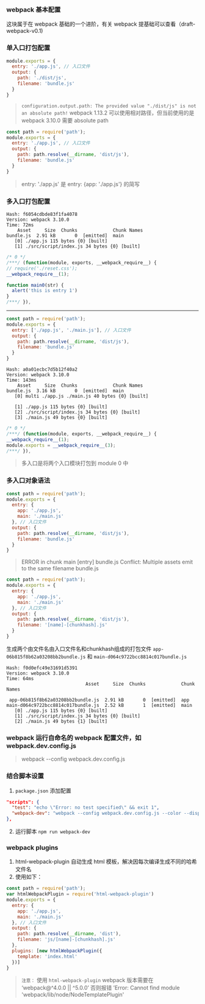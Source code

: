 
### webpack 基本配置
这块属于在 webpack 基础的一个进阶，有关 webpack 提基础可以查看（draft-webpack-v0.1)

### 单入口打包配置
```javascript
module.exports = {
  entry: './app.js', // 入口文件
  output: {
    path: './dist/js',
    filename: 'bundle.js'
  }
}
```
> `configuration.output.path: The provided value "./dist/js" is not an absolute path!`
webpack 1.13.2 可以使用相对路径，但当前使用的是 webpack 3.10.0 需要 absolute path

```javascript
const path = require('path');
module.exports = {
  entry: './app.js', // 入口文件
  output: {
    path: path.resolve(__dirname, 'dist/js'),
    filename: 'bundle.js'
  }
}
```
> entry: './app.js' 是 entry: {app: './app.js'} 的简写

### 多入口打包配置

```
Hash: f6054cdbde83f1fa4078
Version: webpack 3.10.0
Time: 72ms
    Asset     Size  Chunks             Chunk Names
bundle.js  2.91 kB       0  [emitted]  main
   [0] ./app.js 115 bytes {0} [built]
   [1] ./src/script/index.js 34 bytes {0} [built]
```
```javascript
/* 0 */
/***/ (function(module, exports, __webpack_require__) {
// require('./reset.css');
__webpack_require__(1);

function main0(str) {
  alert('this is entry 1')
}
/***/ }),
```
---
```javascript
const path = require('path');
module.exports = {
  entry: ['./app.js', './main.js'], // 入口文件
  output: {
    path: path.resolve(__dirname, 'dist/js'),
    filename: 'bundle.js'
  }
}
```

```
Hash: a0a01ecbc7d5b12f40a2
Version: webpack 3.10.0
Time: 143ms
    Asset     Size  Chunks             Chunk Names
bundle.js  3.16 kB       0  [emitted]  main
   [0] multi ./app.js ./main.js 40 bytes {0} [built]

   [1] ./app.js 115 bytes {0} [built]
   [2] ./src/script/index.js 34 bytes {0} [built]
   [3] ./main.js 49 bytes {0} [built]
```
```javascript
/* 0 */
/***/ (function(module, exports, __webpack_require__) {
__webpack_require__(1);
module.exports = __webpack_require__(3);
/***/ }),
```
> 多入口是将两个入口模块打包到 module 0 中

### 多入口对象语法
```javascript
const path = require('path');
module.exports = {
  entry: {
    app: './app.js',
    main: './main.js'
  }, // 入口文件
  output: {
    path: path.resolve(__dirname, 'dist/js'),
    filename: 'bundle.js'
  }
}
```
> ERROR in chunk main [entry]
bundle.js
Conflict: Multiple assets emit to the same filename bundle.js

```javascript
const path = require('path');
module.exports = {
  entry: {
    app: './app.js',
    main: './main.js'
  }, // 入口文件
  output: {
    path: path.resolve(__dirname, 'dist/js'),
    filename: '[name]-[chunkhash].js'
  }
}
```
生成两个由文件名由入口文件名和chunkhash组成的打包文件 `app-06b815f8b62a03208bb2bundle.js` 和 `main-d064c9722bcc8814c017bundle.js `
```
Hash: f0d0efc49e31691d5391
Version: webpack 3.10.0
Time: 64ms
                             Asset     Size  Chunks             Chunk Names

 app-06b815f8b62a03208bb2bundle.js  2.91 kB       0  [emitted]  app
main-d064c9722bcc8814c017bundle.js  2.52 kB       1  [emitted]  main
   [0] ./app.js 115 bytes {0} [built]
   [1] ./src/script/index.js 34 bytes {0} [built]
   [2] ./main.js 49 bytes {1} [built]
```

### webpack 运行自命名的 webpack 配置文件，如 webpack.dev.config.js
>  webpack --config webpack.dev.config.js

### 结合脚本设置
1. `package.json` 添加配置
```json
"scripts": {
  "test": "echo \"Error: no test specified\" && exit 1",
  "webpack-dev": "webpack --config webpack.dev.config.js --color --display-reasons --display-modules --watch --progress"
},
```
2. 运行脚本
`npm run webpack-dev`

### webpack plugins
1.  html-webpack-plugin 自动生成 html 模板，解决因每次编译生成不同的哈希文件名
2.  使用如下：
```javascript
const path = require('path');
var htmlWebpackPlugin = require('html-webpack-plugin')
module.exports = {
  entry: {
    app: './app.js',
    main: './main.js'
  }, // 入口文件
  output: {
    path: path.resolve(__dirname, 'dist'),
    filename: 'js/[name]-[chunkhash].js'
  },
  plugins: [new htmlWebpackPlugin({
    template: 'index.html'
  })]
}
```
>`注意：` 使用 `html-webpack-plugin` webpack 版本需要在 ‘webpack@^4.0.0 || ^5.0.0’ 否则报错 ’Error: Cannot find module 'webpack/lib/node/NodeTemplatePlugin'
